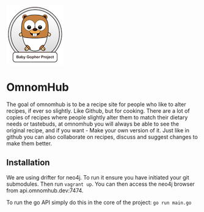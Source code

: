 [![baby-gopher](https://raw.githubusercontent.com/drnic/babygopher-site/gh-pages/images/babygopher-badge.png)](http://www.babygopher.org)

# OmnomHub
The goal of omnomhub is to be a recipe site for people who like to alter recipes, if ever so slightly. Like Github, but for cooking. There are a lot of copies of recipes where people slightly alter them to match their dietary needs or tastebuds, at omnomhub you will always be able to see the original recipe, and if you want - Make your own version of it. Just like in github you can also collaborate on recipes, discuss and suggest changes to make them better.

## Installation
We are using drifter for neo4j. To run it ensure you have initiated your git submodules. Then run `vagrant up`. You can then access the neo4j browser from api.omnomhub.dev:7474. 

To run the go API simply do this in the core of the project: 
`go run main.go`
